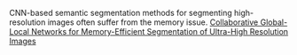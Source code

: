 CNN-based semantic segmentation methods for segmenting high-resolution images often suffer from the memory issue.
[Collaborative Global-Local Networks for Memory-Efficient Segmentation of Ultra-High Resolution Images](https://arxiv.org/abs/1905.06368)
